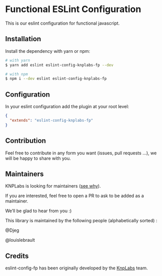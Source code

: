 Functional ESLint Configuration
===============================

This is our eslint configuration for functional javascript.


## Installation

Install the dependency with yarn or npm:

```sh
# with yarn
$ yarn add eslint eslint-config-knplabs-fp --dev

# with npm
$ npm i --dev eslint eslint-config-knplabs-fp
```

## Configuration

In your eslint configuration add the plugin at your root level:

```json
{
  "extends": "eslint-config-knplabs-fp"
}
```

## Contribution

Feel free to contribute in any form you want (issues, pull requests ...), we
will be happy to share with you.

## Maintainers

KNPLabs is looking for maintainers ([see why](https://knplabs.com/en/blog/news-for-our-foss-projects-maintenance)).

If you are interested, feel free to open a PR to ask to be added as a maintainer.

We’ll be glad to hear from you :)

This library is maintained by the following people (alphabetically sorted) :

@Djeg

@louislebrault

## Credits

eslint-config-fp has been originally developed by the [KnpLabs](http://knplabs.com) team.
